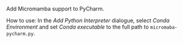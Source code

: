 Add Micromamba support to PyCharm.

How to use: In the *Add Python Interpreter* dialogue, select *Conda Environment* and set *Conda executable* to the full path to `micromaba-pycharm.py`.
